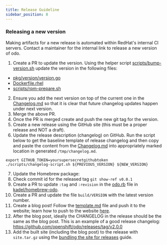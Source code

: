 ```yaml
---
title: Release Guideline
sidebar_position: 8
---
```


### Releasing a new version

Making artifacts for a new release is automated within RedHat's internal CI servers. Contact a maintainer for the internal link to release a new version of odo.

1. Create a PR to update the version. Using the helper script [scripts/bump-version.sh](https://github.com/openshift/odo/blob/main/scripts/bump-version.sh) update the version in the following files:
  - [pkg/version/version.go](https://github.com/openshift/odo/blob/main/pkg/version/version.go)
  - [Dockerfile.rhel](https://github.com/openshift/odo/blob/main/Dockerfile.rhel)
  - [scripts/rpm-prepare.sh](https://github.com/openshift/odo/blob/main/scripts/rpm-prepare.sh)
2. Ensure you add the next version on top of the current one in the [Changelog.md](https://github.com/openshift/odo/blob/main/Changelog.md) so that it is clear that future changelog updates happen under next version.
3. Merge the above PR.
4. Once the PR is merged create and push the new git tag for the version.
5. Create a new release using the GitHub site (this must be a proper release and NOT a draft).
6. Update the release description (changelog) on GitHub.
   Run the script below to get the baseline template of release changelog and then copy and paste the content from the [Changelog.md](https://github.com/openshift/odo/blob/main/Changelog.md) into appropriately marked location in generated `/tmp/changelog.md`.
  ```shell
  export GITHUB_TOKEN=yoursupersecretgithubtoken
  ./scripts/changelog-script.sh ${PREVIOUS_VERSION} ${NEW_VERSION}
  ```
7. Update the Homebrew package:
  1. Check commit id for the released tag `git show-ref v0.0.1`
  2. Create a PR to update `:tag` and `:revision` in the [odo.rb](https://github.com/kadel/homebrew-odo/blob/master/Formula/odo.rb) file in [kadel/homebrew-odo](https://github.com/kadel/homebrew-odo).
  3. Create a PR and update the file `build/VERSION` with the  latest version number.
  4. Create a blog post! Follow the [template.md](https://github.com/openshift/odo/blob/main/RELEASE_TEMPLATE.md) file and push it to the website; learn how to push to the website [here](docs.md).
  5. After the blog post, ideally the CHANGELOG in the release should be the same as the blog post. This is an example of a good release changelog: <https://github.com/openshift/odo/releases/tag/v2.0.0>
  6. Add the built site (including the blog post) to the release with `site.tar.gz` using the [bundling the site for releases](https://github.com/openshift/odo/tree/gh-pages#bundling-the-site-for-releases) guide.

